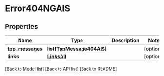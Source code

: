 # Error404NGAIS

## Properties
Name | Type | Description | Notes
------------ | ------------- | ------------- | -------------
**tpp_messages** | [**list[TppMessage404AIS]**](TppMessage404AIS.md) |  | [optional] 
**links** | [**LinksAll**](LinksAll.md) |  | [optional] 

[[Back to Model list]](../README.md#documentation-for-models) [[Back to API list]](../README.md#documentation-for-api-endpoints) [[Back to README]](../README.md)

